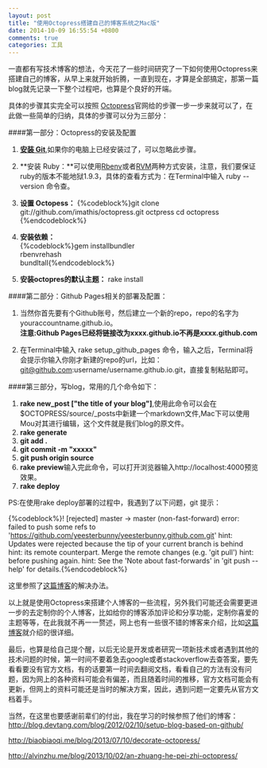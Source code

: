 ```yaml
---
layout: post
title: "使用Octopress搭建自己的博客系统之Mac版"
date: 2014-10-09 16:55:54 +0800
comments: true
categories: 工具
---
```

一直都有写技术博客的想法，今天花了一些时间研究了一下如何使用Octopress来搭建自己的博客，从早上来就开始折腾，一直到现在，才算是全部搞定，那第一篇blog就先记录一下整个过程吧，也算是个良好的开端。  

具体的步骤其实完全可以按照 [Octopress](http://octopress.org)官网给的步骤一步一步来就可以了，在此做一些简单的归纳，具体的步骤可以分为三部分：  
  
####第一部分：Octopress的安装及配置
1. **[安装 Git](http://http://git-scm.com)**,如果你的电脑上已经安装过了，可以忽略此步骤。  

2. **安装 Ruby：**可以使用[Rbenv](http://octopress.org/docs/setup/rbenv)或者[RVM](http://octopress.org/docs/setup/rvm)两种方式安装，注意，我们要保证ruby的版本不能地狱1.9.3，具体的查看方式为：在Terminal中输入 ruby --version 命令查。   
3. **设置 Octopess：** 
	 {%codeblock%}git clone git://github.com/imathis/octopress.git octpress
	 cd octopress {%endcodeblock%} 
	
4. **安装依赖：**  
	{%codeblock%}gem installbundler  
	rbenvrehash    
	bundltall{%endcodeblock%}
		
5. **安装octopres的默认主题：** 
	rake install
  
####第二部分：Github Pages相关的部署及配置： 
1. 当然你首先要有个Github账号，然后建立一个新的repo，repo的名字为youraccountname.github.io。  
**注意:Github Pages已经将链接改为xxxx.github.io不再是xxxx.github.com**  

2. 在Terminal中输入 rake setup_github_pages 命令，输入之后，Terminal将会提示你输入你刚才新建的repo的url，比如：git@github.com:username/username.github.io.git，直接复制粘贴即可。  

####第三部分，写blog，常用的几个命令如下：  
1. **rake new_post ["the title of your blog"]**,使用此命令可以会在$OCTOPRESS/source/_posts中新建一个markdown文件,Mac下可以使用Mou对其进行编辑，这个文件就是我们blog的原文件。  
2. **rake generate**  
3. **git add .**
4. **git commit -m "xxxxx"**
5. **git push origin source**
6. **rake preview**输入完此命令，可以打开浏览器输入http://localhost:4000预览效果。  
7. **rake deploy**

PS:在使用rake deploy部署的过程中，我遇到了以下问题，git 提示：  
  
{%codeblock%}! [rejected]        master -> master (non-fast-forward)
error: failed to push some refs to 'https://github.com/yeesterbunny/yeesterbunny.github.com.git'
hint: Updates were rejected because the tip of your current branch is behind
hint: its remote counterpart. Merge the remote changes (e.g. 'git pull')
hint: before pushing again.
hint: See the 'Note about fast-forwards' in 'git push --help' for details.{%endcodeblock%}

这里参照了[这篇博客](http://allenyee.me/blog/2013/08/21/what-i-learned-from-hosting-octopress-on-github/)的解决办法。
 
以上就是使用Octopress来搭建个人博客的一些流程，另外我们可能还会需要更进一步的去定制你的个人博客，比如给你的博客添加评论和分享功能，定制你喜爱的主题等等，在此我就不再一一赘述，网上也有一些很不错的博客来介绍，比如[这篇博客](http://biaobiaoqi.me/blog/2013/07/10/decorate-octopress/)就介绍的很详细。

最后，也算是给自己提个醒，以后无论是开发或者研究一项新技术或者遇到其他的技术问题的时候，第一时间不要着急去google或者stackoverflow去查答案，要先看看要没有官方文档，有的话要第一时间去翻阅文档，看看自己的方法有没有问题，因为网上的各种资料可能会有偏差，而且随着时间的推移，官方文档可能会有更新，但网上的资料可能还是当时的解决方案，因此，遇到问题一定要先从官方文档着手。  

当然，在这里也要感谢前辈们的付出，我在学习的时候参照了他们的博客：  
<http://blog.devtang.com/blog/2012/02/10/setup-blog-based-on-github/>   

<http://biaobiaoqi.me/blog/2013/07/10/decorate-octopress/>   

<http://alvinzhu.me/blog/2013/10/02/an-zhuang-he-pei-zhi-octopress/>  

